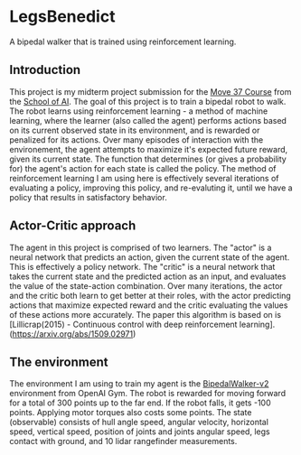 # LegsBenedict
A bipedal walker that is trained using reinforcement learning.

## Introduction
This project is my midterm project submission for the [Move 37 Course](https://www.theschool.ai/courses/move-37-course) from the [School of AI](https://www.theschool.ai/). The goal of this project is to train a bipedal robot to walk. The robot learns using reinforcement learning - a method of machine learning, where the learner (also called the agent) performs actions based on its current observed state in its environment, and is rewarded or penalized for its actions. Over many episodes of interaction with the environement, the agent attempts to maximize it's expected future reward, given its current state. The function that determines (or gives a probability for) the agent's action for each state is called the policy. The method of reinforcement learning I am using here is effectively several iterations of evaluating a policy, improving this policy, and re-evaluting it, until we have a policy that results in satisfactory behavior.

## Actor-Critic approach
The agent in this project is comprised of two learners. The "actor" is a neural network that predicts an action, given the current state of the agent. This is effectively a policy network. The "critic" is a neural network that takes the current state and the predicted action as an input, and evaluates the value of the state-action combination. Over many iterations, the actor and the critic both learn to get better at their roles, with the actor predicting actions that maximize expected reward and the critic evaluating the values of these actions more accurately. The paper this algorithm is based on is [Lillicrap(2015) - Continuous control with deep reinforcement learning].(https://arxiv.org/abs/1509.02971)

## The environment
The environment I am using to train my agent is the [BipedalWalker-v2](https://gym.openai.com/envs/BipedalWalker-v2/) environment from OpenAI Gym. The robot is rewarded for moving forward for a total of 300 points up to the far end. If the robot falls, it gets -100 points. Applying motor torques also costs some points. The state (observable) consists of hull angle speed, angular velocity, horizontal speed, vertical speed, position of joints and joints angular speed, legs contact with ground, and 10 lidar rangefinder measurements.

